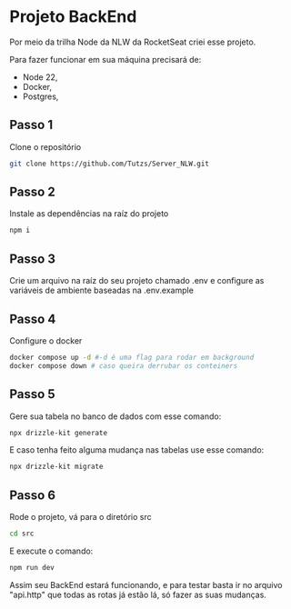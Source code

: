 # Projeto BackEnd

Por meio da trilha Node da NLW da RocketSeat criei esse projeto.

Para fazer funcionar em sua máquina precisará de:

- Node 22,
- Docker,
- Postgres,


## Passo 1
Clone o repositório

```bash
git clone https://github.com/Tutzs/Server_NLW.git
```

## Passo 2
Instale as dependências na raíz do projeto

```bash
npm i 
```

## Passo 3
Crie um arquivo na raíz do seu projeto chamado .env e configure as variáveis de ambiente baseadas na .env.example

## Passo 4
Configure o docker
```bash
docker compose up -d #-d é uma flag para rodar em background
docker compose down # caso queira derrubar os conteiners
```

## Passo 5
Gere sua tabela no banco de dados com esse comando:

```bash
npx drizzle-kit generate
```

E caso tenha feito alguma mudança nas tabelas use esse comando:

```bash
npx drizzle-kit migrate
```

## Passo 6 
Rode o projeto, vá para o diretório src

```bash
cd src
```

E execute o comando:

```bash
npm run dev
```

Assim seu BackEnd estará funcionando, e para testar basta ir no arquivo "api.http" que todas as rotas já estão lá, só fazer as suas mudanças.